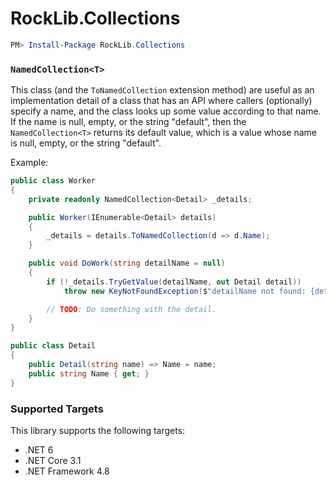 # RockLib.Collections

```powershell
PM> Install-Package RockLib.Collections
```

### `NamedCollection<T>`

This class (and the `ToNamedCollection` extension method) are useful as an implementation detail of a class that has an API where callers (optionally) specify a name, and the class looks up some value according to that name. If the name is null, empty, or the string "default", then the `NamedCollection<T>` returns its default value, which is a value whose name is null, empty, or the string "default".

Example:

```csharp
public class Worker
{
    private readonly NamedCollection<Detail> _details;

    public Worker(IEnumerable<Detail> details)
    {
        _details = details.ToNamedCollection(d => d.Name);
    }

    public void DoWork(string detailName = null)
    {
        if (!_details.TryGetValue(detailName, out Detail detail))
            throw new KeyNotFoundException($"detailName not found: {detailName}.");

        // TODO: Do something with the detail.
    }
}

public class Detail
{
    public Detail(string name) => Name = name;
    public string Name { get; }
}
```

 ### Supported Targets

 This library supports the following targets:
   - .NET 6
   - .NET Core 3.1
   - .NET Framework 4.8
